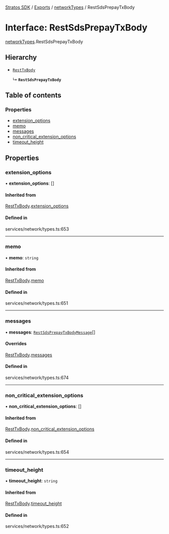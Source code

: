 [Stratos SDK](../README.md) / [Exports](../modules.md) / [networkTypes](../modules/networkTypes.md) / RestSdsPrepayTxBody

# Interface: RestSdsPrepayTxBody

[networkTypes](../modules/networkTypes.md).RestSdsPrepayTxBody

## Hierarchy

- [`RestTxBody`](networkTypes.RestTxBody.md)

  ↳ **`RestSdsPrepayTxBody`**

## Table of contents

### Properties

- [extension\_options](networkTypes.RestSdsPrepayTxBody.md#extension_options)
- [memo](networkTypes.RestSdsPrepayTxBody.md#memo)
- [messages](networkTypes.RestSdsPrepayTxBody.md#messages)
- [non\_critical\_extension\_options](networkTypes.RestSdsPrepayTxBody.md#non_critical_extension_options)
- [timeout\_height](networkTypes.RestSdsPrepayTxBody.md#timeout_height)

## Properties

### extension\_options

• **extension\_options**: []

#### Inherited from

[RestTxBody](networkTypes.RestTxBody.md).[extension_options](networkTypes.RestTxBody.md#extension_options)

#### Defined in

services/network/types.ts:653

___

### memo

• **memo**: `string`

#### Inherited from

[RestTxBody](networkTypes.RestTxBody.md).[memo](networkTypes.RestTxBody.md#memo)

#### Defined in

services/network/types.ts:651

___

### messages

• **messages**: [`RestSdsPrepayTxBodyMessage`](networkTypes.RestSdsPrepayTxBodyMessage.md)[]

#### Overrides

[RestTxBody](networkTypes.RestTxBody.md).[messages](networkTypes.RestTxBody.md#messages)

#### Defined in

services/network/types.ts:674

___

### non\_critical\_extension\_options

• **non\_critical\_extension\_options**: []

#### Inherited from

[RestTxBody](networkTypes.RestTxBody.md).[non_critical_extension_options](networkTypes.RestTxBody.md#non_critical_extension_options)

#### Defined in

services/network/types.ts:654

___

### timeout\_height

• **timeout\_height**: `string`

#### Inherited from

[RestTxBody](networkTypes.RestTxBody.md).[timeout_height](networkTypes.RestTxBody.md#timeout_height)

#### Defined in

services/network/types.ts:652
